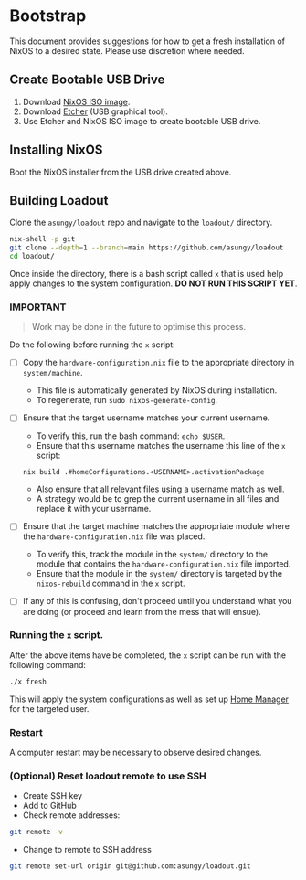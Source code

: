 # Bootstrap

This document provides suggestions for how to get a fresh installation of NixOS
to a desired state. Please use discretion where needed.

## Create Bootable USB Drive
1. Download [NixOS ISO image][nixos_download].
2. Download [Etcher][etcher] (USB graphical tool).
3. Use Etcher and NixOS ISO image to create bootable USB drive.

## Installing NixOS
Boot the NixOS installer from the USB drive created above.

## Building Loadout
Clone the `asungy/loadout` repo and navigate to the `loadout/` directory.
```bash
nix-shell -p git
git clone --depth=1 --branch=main https://github.com/asungy/loadout
cd loadout/
```
Once inside the directory, there is a bash script called `x` that is used help
apply changes to the system configuration. **DO NOT RUN THIS SCRIPT YET**.

### IMPORTANT
> Work may be done in the future to optimise this process.

Do the following before running the `x` script:
- [ ] Copy the `hardware-configuration.nix` file to the appropriate directory
  in `system/machine`.
  - This file is automatically generated by NixOS during installation.
  - To regenerate, run `sudo nixos-generate-config`.

- [ ] Ensure that the target username matches your current username.
  - To verify this, run the bash command: `echo $USER`.
  - Ensure that this username matches the username this line of the `x` script:
  ```
  nix build .#homeConfigurations.<USERNAME>.activationPackage
  ```
  - Also ensure that all relevant files using a username match as well.
  - A strategy would be to grep the current username in all files and replace
    it with your username.

- [ ] Ensure that the target machine matches the appropriate module where the
  `hardware-configuration.nix` file was placed.
  - To verify this, track the module in the `system/` directory to the module
    that contains the `hardware-configuration.nix` file imported.
  - Ensure that the module in the `system/` directory is targeted by the
    `nixos-rebuild` command in the `x` script.

- [ ] If any of this is confusing, don't proceed until you understand what you
  are doing (or proceed and learn from the mess that will ensue).

### Running the `x` script.
After the above items have be completed, the `x` script can be run with the following command:
```bash
./x fresh
```
This will apply the system configurations as well as set up [Home
Manager][home_manager_wiki] for the targeted user.

### Restart
A computer restart may be necessary to observe desired changes.

### (Optional) Reset loadout remote to use SSH
- Create SSH key
- Add to GitHub
- Check remote addresses:
```bash
git remote -v
```
- Change to remote to SSH address
```bash
git remote set-url origin git@github.com:asungy/loadout.git
```

[etcher]: https://etcher.balena.io/
[home_manager_wiki]: https://nixos.wiki/wiki/Home_Manager
[nixos_download]: https://nixos.org/download.html#nixos-iso

